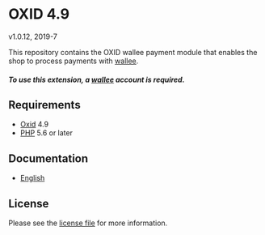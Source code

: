 # OXID 4.9

v1.0.12, 2019-7

This repository contains the OXID  wallee payment module that enables the shop to process payments with [wallee](https://www.wallee.com).

##### To use this extension, a [wallee](https://www.wallee.com) account is required.

## Requirements

* [Oxid](https://www.oxid-esales.com/) 4.9
* [PHP](http://php.net/) 5.6 or later

## Documentation

* [English](https://plugin-documentation.wallee.com/wallee-payment/oxid-4.9/1.0.12/docs/en/documentation.html)

## License

Please see the [license file](https://github.com/wallee-payment/oxid-4.9/blob/1.0.12/LICENSE) for more information.